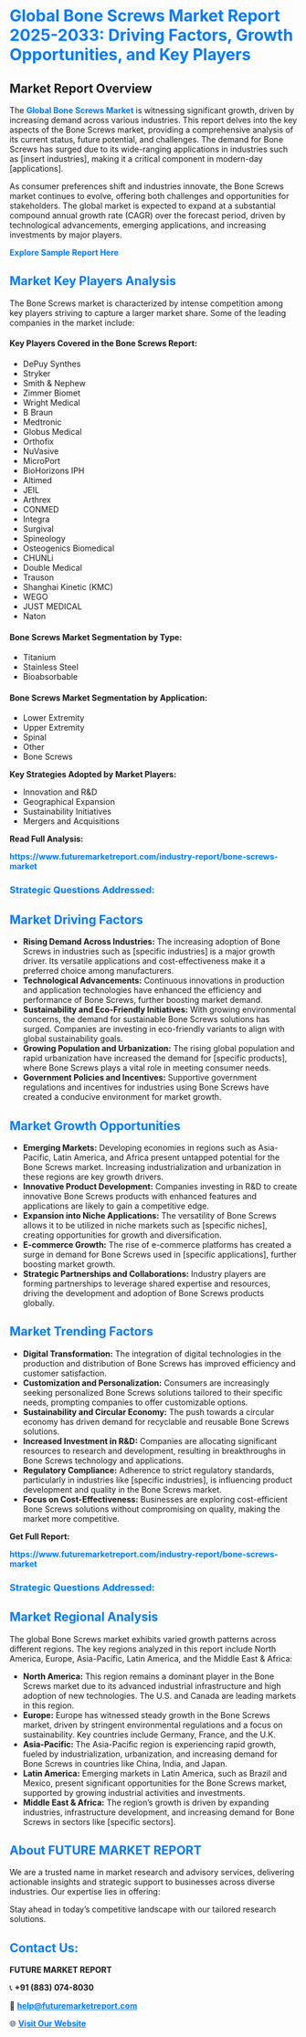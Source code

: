 <h1 style="color: #007BFF;">Global Bone Screws Market Report 2025-2033: Driving Factors, Growth Opportunities, and Key Players</h1>

<section id="overview">
<h2>Market Report Overview</h2>
<p>The <a href="https://www.futuremarketreport.com/industry-report/bone-screws-market" style="color: #007BFF; text-decoration: none;"><strong>Global Bone Screws Market</strong></a> is witnessing significant growth, driven by increasing demand across various industries. This report delves into the key aspects of the Bone Screws market, providing a comprehensive analysis of its current status, future potential, and challenges. The demand for Bone Screws has surged due to its wide-ranging applications in industries such as [insert industries], making it a critical component in modern-day [applications].</p>
<p>As consumer preferences shift and industries innovate, the Bone Screws market continues to evolve, offering both challenges and opportunities for stakeholders. The global market is expected to expand at a substantial compound annual growth rate (CAGR) over the forecast period, driven by technological advancements, emerging applications, and increasing investments by major players.</p>
</section>

<section id="overview">
<p><a href="https://www.futuremarketreport.com/request-sample/reportId=127041" style="color: #007BFF; text-decoration: none;"><strong>Explore Sample Report Here</strong></a></p>
</section>

<section id="key-players">
<h2 style="color: #007BFF;">Market Key Players Analysis</h2>
<p>The Bone Screws market is characterized by intense competition among key players striving to capture a larger market share. Some of the leading companies in the market include:</p>
<h4>Key Players Covered in the Bone Screws Report:</h4>
<ul><li>DePuy Synthes</li><li>Stryker</li><li>Smith &amp; Nephew</li><li>Zimmer Biomet</li><li>Wright Medical</li><li>B Braun</li><li>Medtronic</li><li>Globus Medical</li><li>Orthofix</li><li>NuVasive</li><li>MicroPort</li><li>BioHorizons IPH</li><li>Altimed</li><li>JEIL</li><li>Arthrex</li><li>CONMED</li><li>Integra</li><li>Surgival</li><li>Spineology</li><li>Osteogenics Biomedical</li><li>CHUNLi</li><li>Double Medical</li><li>Trauson</li><li>Shanghai Kinetic (KMC)</li><li>WEGO</li><li>JUST MEDICAL</li><li>Naton</li></ul>
<h4>Bone Screws Market Segmentation by Type:</h4>
<ul><li>Titanium</li><li>Stainless Steel</li><li>Bioabsorbable</li></ul>

<h4>Bone Screws Market Segmentation by Application:</h4>
<ul><li>Lower Extremity</li><li>Upper Extremity</li><li>Spinal</li><li>Other</li><li>Bone Screws</li></ul>
<p><strong>Key Strategies Adopted by Market Players:</strong></p>
<ul>
<li>Innovation and R&D</li>
<li>Geographical Expansion</li>
<li>Sustainability Initiatives</li>
<li>Mergers and Acquisitions</li>
</ul>
</section>

<section>
<p><strong>Read Full Analysis: </strong></p><a href="https://www.futuremarketreport.com/industry-report/bone-screws-market" style="color: #007BFF; text-decoration: none;"><strong>https://www.futuremarketreport.com/industry-report/bone-screws-market</strong></a>
<h3 style="color: #007BFF;">Strategic Questions Addressed:</h3>
</section>

<section id="driving-factors">
<h2 style="color: #007BFF;">Market Driving Factors</h2>
<ul>
<li><strong>Rising Demand Across Industries:</strong> The increasing adoption of Bone Screws in industries such as [specific industries] is a major growth driver. Its versatile applications and cost-effectiveness make it a preferred choice among manufacturers.</li>
<li><strong>Technological Advancements:</strong> Continuous innovations in production and application technologies have enhanced the efficiency and performance of Bone Screws, further boosting market demand.</li>
<li><strong>Sustainability and Eco-Friendly Initiatives:</strong> With growing environmental concerns, the demand for sustainable Bone Screws solutions has surged. Companies are investing in eco-friendly variants to align with global sustainability goals.</li>
<li><strong>Growing Population and Urbanization:</strong> The rising global population and rapid urbanization have increased the demand for [specific products], where Bone Screws plays a vital role in meeting consumer needs.</li>
<li><strong>Government Policies and Incentives:</strong> Supportive government regulations and incentives for industries using Bone Screws have created a conducive environment for market growth.</li>
</ul>
</section>

<section id="growth-opportunities">
<h2 style="color: #007BFF;">Market Growth Opportunities</h2>
<ul>
<li><strong>Emerging Markets:</strong> Developing economies in regions such as Asia-Pacific, Latin America, and Africa present untapped potential for the Bone Screws market. Increasing industrialization and urbanization in these regions are key growth drivers.</li>
<li><strong>Innovative Product Development:</strong> Companies investing in R&D to create innovative Bone Screws products with enhanced features and applications are likely to gain a competitive edge.</li>
<li><strong>Expansion into Niche Applications:</strong> The versatility of Bone Screws allows it to be utilized in niche markets such as [specific niches], creating opportunities for growth and diversification.</li>
<li><strong>E-commerce Growth:</strong> The rise of e-commerce platforms has created a surge in demand for Bone Screws used in [specific applications], further boosting market growth.</li>
<li><strong>Strategic Partnerships and Collaborations:</strong> Industry players are forming partnerships to leverage shared expertise and resources, driving the development and adoption of Bone Screws products globally.</li>
</ul>
</section>

<section id="trending-factors">
<h2 style="color: #007BFF;">Market Trending Factors</h2>
<ul>
<li><strong>Digital Transformation:</strong> The integration of digital technologies in the production and distribution of Bone Screws has improved efficiency and customer satisfaction.</li>
<li><strong>Customization and Personalization:</strong> Consumers are increasingly seeking personalized Bone Screws solutions tailored to their specific needs, prompting companies to offer customizable options.</li>
<li><strong>Sustainability and Circular Economy:</strong> The push towards a circular economy has driven demand for recyclable and reusable Bone Screws solutions.</li>
<li><strong>Increased Investment in R&D:</strong> Companies are allocating significant resources to research and development, resulting in breakthroughs in Bone Screws technology and applications.</li>
<li><strong>Regulatory Compliance:</strong> Adherence to strict regulatory standards, particularly in industries like [specific industries], is influencing product development and quality in the Bone Screws market.</li>
<li><strong>Focus on Cost-Effectiveness:</strong> Businesses are exploring cost-efficient Bone Screws solutions without compromising on quality, making the market more competitive.</li>
</ul>
</section>

<section>
<p><strong>Get Full Report: </strong></p><a href="https://www.futuremarketreport.com/industry-report/bone-screws-market" style="color: #007BFF; text-decoration: none;"><strong>https://www.futuremarketreport.com/industry-report/bone-screws-market</strong></a>
<h3 style="color: #007BFF;">Strategic Questions Addressed:</h3>
</section>


<section id="regional-analysis">
<h2 style="color: #007BFF;">Market Regional Analysis</h2>
<p>The global Bone Screws market exhibits varied growth patterns across different regions. The key regions analyzed in this report include North America, Europe, Asia-Pacific, Latin America, and the Middle East & Africa:</p>
<ul>
<li><strong>North America:</strong> This region remains a dominant player in the Bone Screws market due to its advanced industrial infrastructure and high adoption of new technologies. The U.S. and Canada are leading markets in this region.</li>
<li><strong>Europe:</strong> Europe has witnessed steady growth in the Bone Screws market, driven by stringent environmental regulations and a focus on sustainability. Key countries include Germany, France, and the U.K.</li>
<li><strong>Asia-Pacific:</strong> The Asia-Pacific region is experiencing rapid growth, fueled by industrialization, urbanization, and increasing demand for Bone Screws in countries like China, India, and Japan.</li>
<li><strong>Latin America:</strong> Emerging markets in Latin America, such as Brazil and Mexico, present significant opportunities for the Bone Screws market, supported by growing industrial activities and investments.</li>
<li><strong>Middle East & Africa:</strong> The region’s growth is driven by expanding industries, infrastructure development, and increasing demand for Bone Screws in sectors like [specific sectors].</li>
</ul>
</section>

<footer>
<h2 style="color: #007BFF;">About FUTURE MARKET REPORT</h2>
<p>We are a trusted name in market research and advisory services, delivering actionable insights and strategic support to businesses across diverse industries. Our expertise lies in offering:</p>

<p>Stay ahead in today’s competitive landscape with our tailored research solutions.</p>

<h2 style="color: #007BFF;">Contact Us:</h2>
<p><strong>FUTURE MARKET REPORT</strong></p>
<p>📞 <strong>+91 (883) 074-8030</strong></p>
<p>📧 <strong><a href="mailto:help@futuremarketreport.com" style="color: #007BFF;">help@futuremarketreport.com</a></strong></p>
<p>🌐 <strong><a href="https://www.futuremarketreport.com/" style="color: #007BFF;">Visit Our Website</a></strong></p>
</footer>